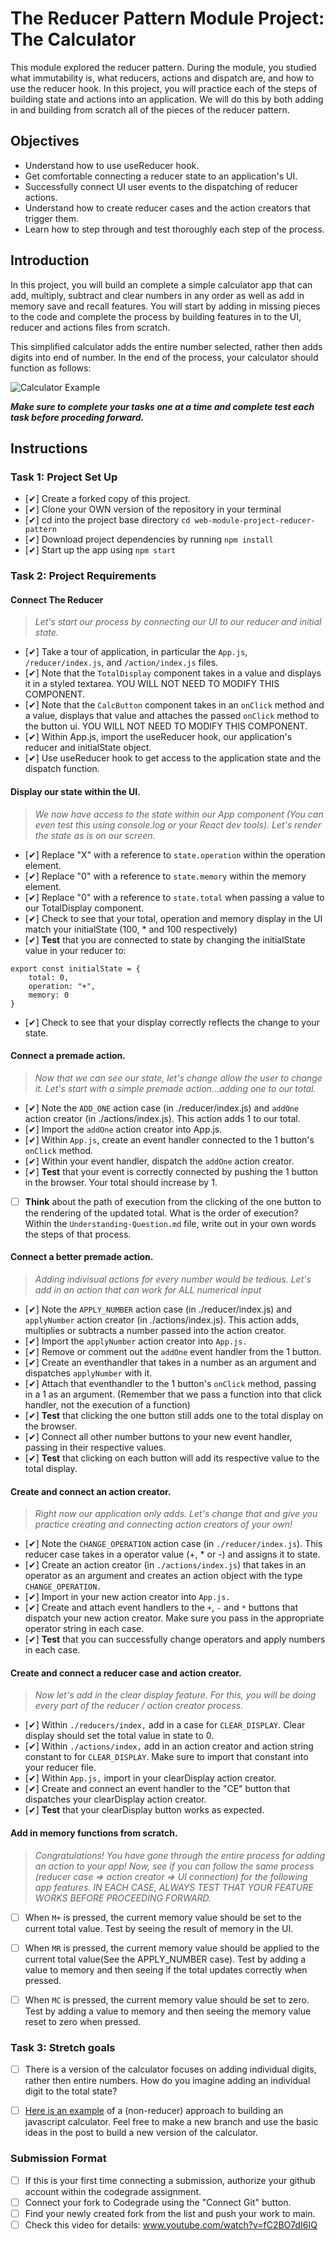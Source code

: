 # The Reducer Pattern Module Project: The Calculator

This module explored the reducer pattern. During the module, you studied what immutability is, what reducers, actions and dispatch are, and how to use the reducer hook. In this project, you will practice each of the steps of building state and actions into an application. We will do this by both adding in and building from scratch all of the pieces of the reducer pattern.

## Objectives
- Understand how to use useReducer hook.
- Get comfortable connecting a reducer state to an application's UI.
- Successfully connect UI user events to the dispatching of reducer actions.
- Understand how to create reducer cases and the action creators that trigger them.
- Learn how to step through and test thoroughly each step of the process.

## Introduction
In this project, you will build an complete a simple calculator app that can add, multiply, subtract and clear numbers in any order as well as add in memory save and recall features. You will start by adding in missing pieces to the code and complete the process by building features in to the UI, reducer and actions files from scratch.

This simplified calculator adds the entire number selected, rather then adds digits into end of number. In the end of the process, your calculator should function as follows:

![Calculator Example](project-goals.gif)

***Make sure to complete your tasks one at a time and complete test each task before proceding forward.***

## Instructions
### Task 1: Project Set Up
* [✔] Create a forked copy of this project.
* [✔] Clone your OWN version of the repository in your terminal
* [✔] cd into the project base directory `cd web-module-project-reducer-pattern`
* [✔] Download project dependencies by running `npm install`
* [✔] Start up the app using `npm start`

### Task 2: Project Requirements
#### Connect The Reducer
> *Let's start our process by connecting our UI to our reducer and initial state.*
* [✔] Take a tour of application, in particular the `App.js`, `/reducer/index.js`, and `/action/index.js` files.
* [✔] Note that the `TotalDisplay` component takes in a value and displays it in a styled textarea. YOU WILL NOT NEED TO MODIFY THIS COMPONENT.
* [✔] Note that the `CalcButton` component takes in an `onClick` method and a value, displays that value and attaches the passed `onClick` method to the button ui. YOU WILL NOT NEED TO MODIFY THIS COMPONENT.
* [✔] Within App.js, import the useReducer hook, our application's reducer and initialState object.
* [✔] Use useReducer hook to get access to the application state and the dispatch function.

#### Display our state within the UI.
> *We now have access to the state within our App component (You can even test this using console.log or your React dev tools). Let's render the state as is on our screen.*
* [✔] Replace "X" with a reference to `state.operation` within the operation element.
* [✔] Replace "0" with a reference to `state.memory` within the memory element.
* [✔] Replace "0" with a reference to `state.total` when passing a value to our TotalDisplay component.
* [✔] Check to see that your total, operation and memory display in the UI match your initialState (100, * and 100 respectively)
* [✔] **Test** that you are connected to state by changing the initialState value in your reducer to:
```
export const initialState = {
    total: 0,
    operation: "+",
    memory: 0
}
```
* [✔] Check to see that your display correctly reflects the change to your state.

#### Connect a premade action.
> *Now that we can see our state, let's change allow the user to change it. Let's start with a simple premade action...adding one to our total.*
* [✔] Note the `ADD_ONE` action case (in ./reducer/index.js) and `addOne` action creator (in ./actions/index.js). This action adds 1 to our total.
* [✔] Import the `addOne` action creator into App.js.
* [✔] Within `App.js`, create an event handler connected to the 1 button's `onClick` method.
* [✔] Within your event handler, dispatch the `addOne` action creator.
* [✔] **Test** that your event is correctly connected by pushing the 1 button in the browser. Your total should increase by 1.
* [ ] **Think** about the path of execution from the clicking of the one button to the rendering of the updated total. What is the order of execution? Within the `Understanding-Question.md` file, write out in your own words the steps of that process.


#### Connect a better premade action.
> *Adding indivisual actions for every number would be tedious. Let's add in an action that can work for ALL numerical input*
* [✔] Note the `APPLY_NUMBER` action case (in ./reducer/index.js) and `applyNumber` action creator (in ./actions/index.js). This action adds, multiplies or subtracts a number passed into the action creator.
* [✔] Import the `applyNumber` action creator into `App.js.`
* [✔] Remove or comment out the `addOne` event handler from the 1 button.
* [✔] Create an eventhandler that takes in a number as an argument and dispatches `applyNumber` with it.
* [✔] Attach that eventhandler to the 1 button's `onClick` method, passing in a 1 as an argument. (Remember that we pass a function into that click handler, not the execution of a function)
* [✔] **Test** that clicking the one button still adds one to the total display on the browser.
* [✔] Connect all other number buttons to your new event handler, passing in their respective values.
* [✔] **Test** that clicking on each button will add its respective value to the total display.

#### Create and connect an action creator.
> *Right now our application only adds. Let's change that and give you practice creating and connecting action creators of your own!*
* [✔] Note the `CHANGE_OPERATION` action case (in `./reducer/index.js`). This reducer case takes in a operator value (+, * or -) and assigns it to state.
* [✔] Create an action creator (in `./actions/index.js`) that takes in an operator as an argument and creates an action object with the type `CHANGE_OPERATION.`
* [✔] Import in your new action creator into `App.js.`
* [✔] Create and attach event handlers to the `+`, `-` and `*` buttons that dispatch your new action creator. Make sure you pass in the appropriate operator string in each case.
* [✔] **Test** that you can successfully change operators and apply numbers in each case.

#### Create and connect a reducer case and action creator.
> *Now let's add in the clear display feature. For this, you will be doing every part of the reducer / action creator process.*
* [✔] Within `./reducers/index,` add in a case for `CLEAR_DISPLAY`. Clear display should set the total value in state to 0.
* [✔] Within `./actions/index,` add in an action creator and action string constant to for `CLEAR_DISPLAY`. Make sure to import that constant into your reducer file.
* [✔] Within `App.js,` import in your clearDisplay action creator.
* [✔] Create and connect an event handler to the "CE" button that dispatches your clearDisplay action creator.
* [✔] **Test** that your clearDisplay button works as expected.

#### Add in memory functions from scratch.
> *Congratulations! You have gone through the entire process for adding an action to your app! Now, see if you can follow the same process (reducer case => action creator => UI connection) for the following app features. IN EACH CASE, ALWAYS TEST THAT YOUR FEATURE WORKS BEFORE PROCEEDING FORWARD.*

* [ ] When `M+` is pressed, the current memory value should be set to the current total value. Test by seeing the result of memory in the UI.
* [ ] When `MR` is pressed, the current memory value should be applied to the current total value(See the APPLY_NUMBER case). Test by adding a value to memory and then seeing if the total updates correctly when pressed.
* [ ] When `MC` is pressed, the current memory value should be set to zero. Test by adding a value to memory and then seeing the memory value reset to zero when pressed.


### Task 3: Stretch goals
- [ ] There is a version of the calculator focuses on adding individual digits, rather then entire numbers. How do you imagine adding an individual digit to the total state?
- [ ] [Here is an example](https://freshman.tech/calculator/) of a (non-reducer) approach to building an javascript calculator. Feel free to make a new branch and use the basic ideas in the post to build a new version of the calculator.


### Submission Format
- [ ] If this is your first time connecting a submission, authorize your github account within the codegrade assignment.
- [ ] Connect your fork to Codegrade using the "Connect Git" button.
- [ ] Find your newly created fork from the list and push your work to main.
- [ ] Check this video for details: www.youtube.com/watch?v=fC2BO7dI6IQ
